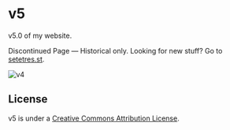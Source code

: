 v5
==

v5.0 of my website.

Discontinued Page &#8212; Historical only. Looking for new stuff? Go to [setetres.st].

![v4](http://files.setetres.st/img/v5-header.gif?v=2&raw=true)

License
-------

v5 is under a [Creative Commons Attribution License].

[setetres.st]: http://setetres.st
[Creative Commons Attribution License]: http://creativecommons.org/licenses/by/4.0